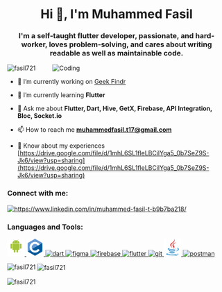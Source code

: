 <h1 align="center">Hi 👋, I'm Muhammed Fasil</h1>
<h3 align="center">I'm a self-taught flutter developer, passionate, and hard-worker, loves problem-solving, and cares about writing readable as well as maintainable code.</h3>
<img align="right" alt="Coding" width="400" src="https://cdn.dribbble.com/users/1162077/screenshots/5403918/focus-animation.gif">


<p align="left"> <img src="https://komarev.com/ghpvc/?username=fasil721&label=Profile%20views&color=0e75b6&style=flat" alt="fasil721" /> </p>

- 🔭 I’m currently working on [Geek Findr](https://github.com/fasil721/geekfindr-flutter-client)

- 🌱 I’m currently learning **Flutter**

- 💬 Ask me about **Flutter, Dart, Hive, GetX, Firebase, API Integration, Bloc, Socket.io**

- 📫 How to reach me **muhammedfasil.t17@gmail.com**

- 📄 Know about my experiences [https://drive.google.com/file/d/1mhL6SL1fleLBCilYga5_0b7SeZ9S-Jk6/view?usp=sharing](https://drive.google.com/file/d/1mhL6SL1fleLBCilYga5_0b7SeZ9S-Jk6/view?usp=sharing)

<h3 align="left">Connect with me:</h3>
<p align="left">
<a href="https://linkedin.com/in/https://www.linkedin.com/in/muhammed-fasil-t-b9b7ba218/" target="blank"><img align="center" src="https://raw.githubusercontent.com/rahuldkjain/github-profile-readme-generator/master/src/images/icons/Social/linked-in-alt.svg" alt="https://www.linkedin.com/in/muhammed-fasil-t-b9b7ba218/" height="30" width="40" /></a>
</p>

<h3 align="left">Languages and Tools:</h3>
<p align="left"> <a href="https://developer.android.com" target="_blank" rel="noreferrer"> <img src="https://raw.githubusercontent.com/devicons/devicon/master/icons/android/android-original-wordmark.svg" alt="android" width="40" height="40"/> </a> <a href="https://www.cprogramming.com/" target="_blank" rel="noreferrer"> <img src="https://raw.githubusercontent.com/devicons/devicon/master/icons/c/c-original.svg" alt="c" width="40" height="40"/> </a> <a href="https://dart.dev" target="_blank" rel="noreferrer"> <img src="https://www.vectorlogo.zone/logos/dartlang/dartlang-icon.svg" alt="dart" width="40" height="40"/> </a> <a href="https://www.figma.com/" target="_blank" rel="noreferrer"> <img src="https://www.vectorlogo.zone/logos/figma/figma-icon.svg" alt="figma" width="40" height="40"/> </a> <a href="https://firebase.google.com/" target="_blank" rel="noreferrer"> <img src="https://www.vectorlogo.zone/logos/firebase/firebase-icon.svg" alt="firebase" width="40" height="40"/> </a> <a href="https://flutter.dev" target="_blank" rel="noreferrer"> <img src="https://www.vectorlogo.zone/logos/flutterio/flutterio-icon.svg" alt="flutter" width="40" height="40"/> </a> <a href="https://git-scm.com/" target="_blank" rel="noreferrer"> <img src="https://www.vectorlogo.zone/logos/git-scm/git-scm-icon.svg" alt="git" width="40" height="40"/> </a> <a href="https://www.java.com" target="_blank" rel="noreferrer"> <img src="https://raw.githubusercontent.com/devicons/devicon/master/icons/java/java-original.svg" alt="java" width="40" height="40"/> </a> <a href="https://postman.com" target="_blank" rel="noreferrer"> <img src="https://www.vectorlogo.zone/logos/getpostman/getpostman-icon.svg" alt="postman" width="40" height="40"/> </a> </p>

<p><img align="left" src="https://github-readme-stats.vercel.app/api/top-langs?username=fasil721&show_icons=true&locale=en&layout=compact" alt="fasil721" /></p>

<p>&nbsp;<img align="center" src="https://github-readme-stats.vercel.app/api?username=fasil721&show_icons=true&locale=en" alt="fasil721" /></p>

<p><img align="center" src="https://github-readme-streak-stats.herokuapp.com/?user=fasil721&" alt="fasil721" /></p>
